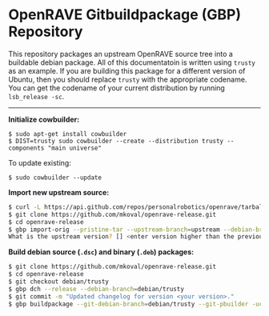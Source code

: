 # OpenRAVE Gitbuildpackage (GBP) Repository #

This repository packages an upstream OpenRAVE source tree into a buildable debian package. All of this documentatoin is written using `trusty` as an example. If you are building this package for a different version of Ubuntu, then you should replace `trusty` with the appropriate codename. You can get the codename of your current distribution by running `lsb_release -sc`.

----
**Initialize cowbuilder:**
```
$ sudo apt-get install cowbuilder
$ DIST=trusty sudo cowbuilder --create --distribution trusty --components "main universe"
```
To update existing:
```
$ sudo cowbuilder --update
```

**Import new upstream source:**
```bash
$ curl -L https://api.github.com/repos/personalrobotics/openrave/tarball/master > master.tar.gz
$ git clone https://github.com/mkoval/openrave-release.git
$ cd openrave-release
$ gbp import-orig --pristine-tar --upstream-branch=upstream --debian-branch=debian/trusty ../master.tar.gz
What is the upstream version? [] <enter version higher than the previous>
```

**Build debian source (`.dsc`) and binary (`.deb`) packages:**
```bash
$ git clone https://github.com/mkoval/openrave-release.git
$ cd openrave-release
$ git checkout debian/trusty
$ gbp dch --release --debian-branch=debian/trusty
$ git commit -m "Updated changelog for version <your version>."
$ gbp buildpackage --git-debian-branch=debian/trusty --git-pbuilder -uc -us
```

